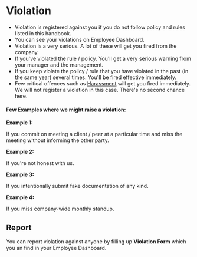 # Violation

- Violation is registered against you if you do not follow policy and rules listed in this handbook.
- You can see your violations on Employee Dashboard. 
- Violation is a very serious. A lot of these will get you fired from the company.
- If you've violated the rule / policy. You'll get a very serious warning from your manager and the management.
- If you keep violate the policy / rule that you have violated in the past (in the same year) several times. You'll be fired effective immediately.
- Few critical offences such as [Harassment](/general/anti-harassment/README.md) will get you fired immediately. We will not register a violation in this case. There's no second chance here.

#### Few Examples where we might raise a violation:

**Example 1:**

If you commit on meeting a client / peer at a particular time and miss the meeting without informing the other party.

**Example 2:**

If you're not honest with us.

**Example 3:**

If you intentionally submit fake documentation of any kind.

**Example 4:**

If you miss company-wide monthly standup. 

## Report

You can report violation against anyone by filling up **Violation Form** which you an find in your Employee Dashboard. 
